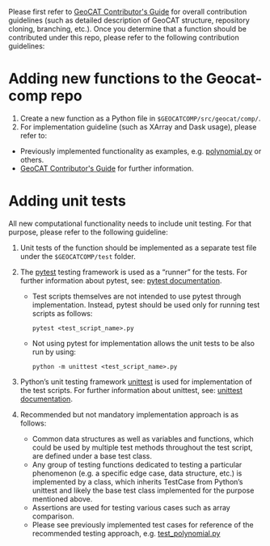 Please first refer to [GeoCAT Contributor's Guide](https://geocat.ucar.edu/pages/contributing.html) for overall 
contribution guidelines (such as detailed description of GeoCAT structure, repository cloning, branching, etc.). 
Once you determine that a function should be contributed under this repo, please refer to the following contribution 
guidelines:

# Adding new functions to the Geocat-comp repo

1. Create a new function as a Python file in `$GEOCATCOMP/src/geocat/comp/`.
2. For implementation guideline (such as XArray and Dask usage), please refer to:
- Previously implemented functionality as examples, 
e.g. [polynomial.py](https://github.com/NCAR/geocat-comp/blob/develop/src/geocat/comp/polynomial.py) or others.
- [GeoCAT Contributor's Guide](https://geocat.ucar.edu/pages/contributing.html) for further information.

# Adding unit tests

All new computational functionality needs to include unit testing. For that purpose, please refer to the following 
guideline:

1. Unit tests of the function should be implemented as a separate test file under the `$GEOCATCOMP/test` folder.
2. The [pytest](https://docs.pytest.org/en/stable/contents.html) testing framework is used as a “runner” for the tests. 
For further information about pytest, see: [pytest documentation](https://docs.pytest.org/en/stable/contents.html).
    - Test scripts themselves are not intended to use pytest through implementation. Instead, pytest should be used 
    only for running test scripts as follows:
    
        `pytest <test_script_name>.py` 

    - Not using pytest for implementation allows the unit tests to be also run by using: 

        `python -m unittest <test_script_name>.py`
        
3. Python’s unit testing framework [unittest](https://docs.python.org/3/library/unittest.html) is used for 
implementation of the test scripts. For further information about unittest, 
see: [unittest documentation](https://docs.python.org/3/library/unittest.html).
4. Recommended but not mandatory implementation approach is as follows:
    - Common data structures as well as variables and functions, which could be used by multiple test methods 
    throughout the test script, are defined under a base test class.
    - Any group of testing functions dedicated to testing a particular phenomenon (e.g. a specific edge case, data 
    structure, etc.) is implemented by a class, which inherits TestCase from Python’s unittest and likely the base 
    test class implemented for the purpose mentioned above.
    - Assertions are used for testing various cases such as array comparison.
    - Please see previously implemented test cases for reference of the recommended testing approach, 
    e.g. [test_polynomial.py](https://github.com/NCAR/geocat-comp/blob/develop/test/test_polynomial.py) 